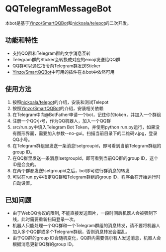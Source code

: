 QQTelegramMessageBot
=========

本bot是基于[Yinzo/SmartQQBot](https://github.com/Yinzo/SmartQQBot)和[nickoala/telepot](https://github.com/nickoala/telepot)的二次开发。

## 功能和特性
+ 支持QQ群和Telegram群的文字消息互转
+ Telegram群的Sticker会转换成对应的emoji发送给QQ群
+ QQ群可以通过指令向Telegram群发送Sticker
+ [Yinzo/SmartQQBot](https://github.com/Yinzo/SmartQQBot)中可用的插件在本bot中依然可用

## 使用方法
1. 按照[nickoala/telepot](https://github.com/nickoala/telepot)的介绍，安装和测试Telepot
1. 按照[Yinzo/SmartQQBot](https://github.com/Yinzo/SmartQQBot)的介绍，安装相关依赖
1. 在Telegram中向@BotFather申请一个bot，记住你的token，并加入一个群组
1. 注册一个QQ小号，作为QQ机器人，加入一个QQ群
1. src/run.py中填入Telegram Bot Token，并使用python run.py运行，如果没有图形界面，需要加入参数--no-gui。扫描当前目录下的二维码v.jpg，登录QQ小号。
1. 在Telegram群组里发送一条消息!setgroupid，即可看到当前Telegram群组的group ID。
1. 在QQ群里发送一条消息!setgroupid，即可看到当前QQ群的group ID，这个ID是会变的。
1. 在两个群都发送!setgroupid之后，bot即可进行群消息的转发
1. 可以在run.py中指定QQ群和Telegram群组的group ID，程序会在开始运行时自动设置。

## 已知问题
+ 由于WebQQ协议的限制, 不能直接发送图片，一段时间后机器人会被强制下线，此时需要重新扫码登录一次。
+ 机器人只能处理一个QQ群和一个Telegram群组的消息转发，请不要将机器人加入多个QQ群或多个Telegram群组，否则消息转发会混乱。
+ 由于QQ群的group ID会随机变化，QQ群内需要偶尔有人发送消息，机器人会根据消息更新QQ群的group ID。
